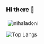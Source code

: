 ### Hi there 👋

<!--
**nihaladoni/nihaladoni** is a ✨ _special_ ✨ repository because its `README.md` (this file) appears on your GitHub profile.

Here are some ideas to get you started:

- 🔭 I’m currently working on ...
- 🌱 I’m currently learning ...
- 👯 I’m looking to collaborate on ...
- 🤔 I’m looking for help with ...
- 💬 Ask me about ...
- 📫 How to reach me: ...
- 😄 Pronouns: ...
- ⚡ Fun fact: ...
-->


<p>&nbsp;<img align="center" src="https://github-readme-stats.vercel.app/api?username=nihaladoni&show_icons=true&locale=en" alt="nihaladoni" /></p>

![Top Langs](https://github-readme-stats.vercel.app/api/top-langs/?username=nihaladoni&layout=compact&theme=radical)
